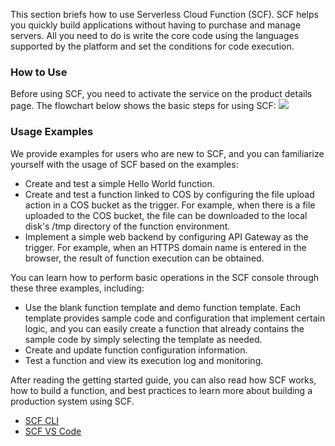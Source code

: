 This section briefs how to use Serverless Cloud Function (SCF). SCF helps you quickly build applications without having to purchase and manage servers. All you need to do is write the core code using the languages supported by the platform and set the conditions for code execution.

### How to Use

Before using SCF, you need to activate the service on the product details page. The flowchart below shows the basic steps for using SCF:
![](https://main.qcloudimg.com/raw/00846a864b53d5c2e21e27aa72b6b71d.png)

### Usage Examples

We provide examples for users who are new to SCF, and you can familiarize yourself with the usage of SCF based on the examples:
- Create and test a simple Hello World function.
- Create and test a function linked to COS by configuring the file upload action in a COS bucket as the trigger. For example, when there is a file uploaded to the COS bucket, the file can be downloaded to the local disk's /tmp directory of the function environment.
- Implement a simple web backend by configuring API Gateway as the trigger. For example, when an HTTPS domain name is entered in the browser, the result of function execution can be obtained.

You can learn how to perform basic operations in the SCF console through these three examples, including:
- Use the blank function template and demo function template. Each template provides sample code and configuration that implement certain logic, and you can easily create a function that already contains the sample code by simply selecting the template as needed.
- Create and update function configuration information.
- Test a function and view its execution log and monitoring.

After reading the getting started guide, you can also read how SCF works, how to build a function, and best practices to learn more about building a production system using SCF.

- [SCF CLI](https://cloud.tencent.com/document/product/583/33445)
- [SCF VS Code](https://cloud.tencent.com/document/product/583/37511)
